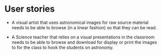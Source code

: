 # User stories

* A visual artist that uses astronomical images for raw source material needs to be able to browse (in a linear fashion) so that they can be read.

* A Science teacher that relies on a visual presentations in the classroom needs to be able to browse and download for display or print the images to for the class to hook the students on astronomy.
